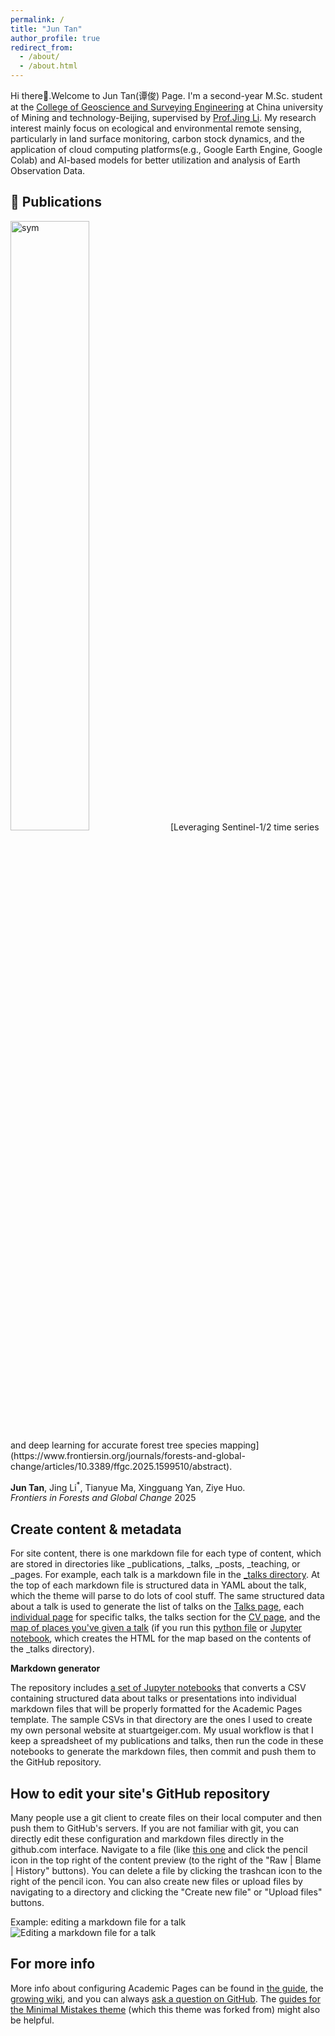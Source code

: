 ```yaml
---
permalink: /
title: "Jun Tan"
author_profile: true
redirect_from: 
  - /about/
  - /about.html
---
```


Hi there👋.Welcome to Jun Tan(谭俊) Page. I'm a second-year M.Sc. student at the [College of Geoscience and Surveying Engineering](https://dcxy.cumtb.edu.cn/) at China university of Mining and technology-Beijing, supervised by [Prof.Jing Li](https://dcxy.cumtb.edu.cn/info/1010/1590.htm). My research interest mainly focus on ecological and environmental remote sensing, particularly in land surface monitoring, carbon stock dynamics, and the application of cloud computing platforms(e.g., Google Earth Engine, Google Colab) and AI-based models for better utilization and analysis of Earth Observation Data.


📝 Publications 
------

</div><img src='images/tree_map_ty_hd.jpg' alt="sym" width="50%",align="left"></div></div>
[Leveraging Sentinel-1/2 time series and deep learning for accurate forest tree species mapping](https://www.frontiersin.org/journals/forests-and-global-change/articles/10.3389/ffgc.2025.1599510/abstract). 

**Jun Tan**, Jing Li<sup>*</sup>, Tianyue Ma, Xingguang Yan, Ziye Huo. <br>
*Frontiers in Forests and Global Change* 2025


Create content & metadata
------
For site content, there is one markdown file for each type of content, which are stored in directories like _publications, _talks, _posts, _teaching, or _pages. For example, each talk is a markdown file in the [_talks directory](https://github.com/academicpages/academicpages.github.io/tree/master/_talks). At the top of each markdown file is structured data in YAML about the talk, which the theme will parse to do lots of cool stuff. The same structured data about a talk is used to generate the list of talks on the [Talks page](https://academicpages.github.io/talks), each [individual page](https://academicpages.github.io/talks/2012-03-01-talk-1) for specific talks, the talks section for the [CV page](https://academicpages.github.io/cv), and the [map of places you've given a talk](https://academicpages.github.io/talkmap.html) (if you run this [python file](https://github.com/academicpages/academicpages.github.io/blob/master/talkmap.py) or [Jupyter notebook](https://github.com/academicpages/academicpages.github.io/blob/master/talkmap.ipynb), which creates the HTML for the map based on the contents of the _talks directory).

**Markdown generator**

The repository includes [a set of Jupyter notebooks](https://github.com/academicpages/academicpages.github.io/tree/master/markdown_generator
) that converts a CSV containing structured data about talks or presentations into individual markdown files that will be properly formatted for the Academic Pages template. The sample CSVs in that directory are the ones I used to create my own personal website at stuartgeiger.com. My usual workflow is that I keep a spreadsheet of my publications and talks, then run the code in these notebooks to generate the markdown files, then commit and push them to the GitHub repository.

How to edit your site's GitHub repository
------
Many people use a git client to create files on their local computer and then push them to GitHub's servers. If you are not familiar with git, you can directly edit these configuration and markdown files directly in the github.com interface. Navigate to a file (like [this one](https://github.com/academicpages/academicpages.github.io/blob/master/_talks/2012-03-01-talk-1.md) and click the pencil icon in the top right of the content preview (to the right of the "Raw | Blame | History" buttons). You can delete a file by clicking the trashcan icon to the right of the pencil icon. You can also create new files or upload files by navigating to a directory and clicking the "Create new file" or "Upload files" buttons. 

Example: editing a markdown file for a talk
![Editing a markdown file for a talk](/images/editing-talk.png)

For more info
------
More info about configuring Academic Pages can be found in [the guide](https://academicpages.github.io/markdown/), the [growing wiki](https://github.com/academicpages/academicpages.github.io/wiki), and you can always [ask a question on GitHub](https://github.com/academicpages/academicpages.github.io/discussions). The [guides for the Minimal Mistakes theme](https://mmistakes.github.io/minimal-mistakes/docs/configuration/) (which this theme was forked from) might also be helpful.
